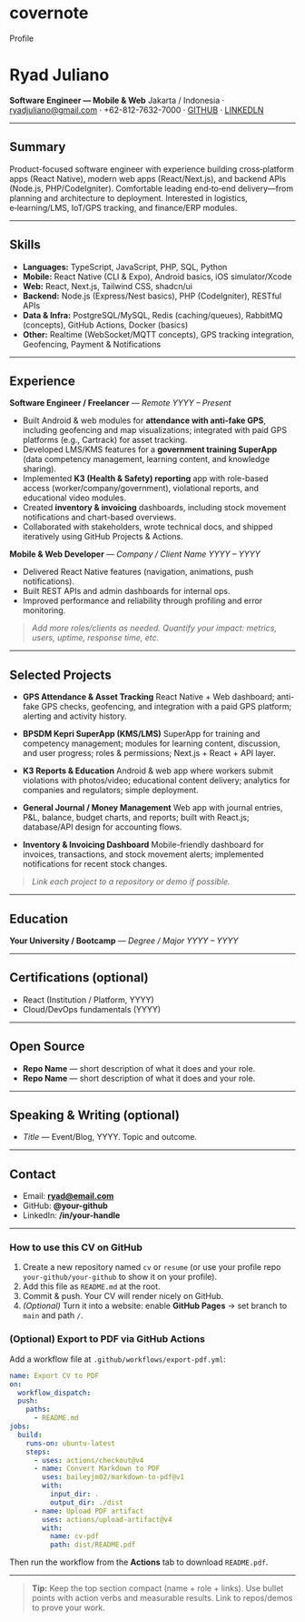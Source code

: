 # covernote
Profile
# **Ryad Juliano**

**Software Engineer — Mobile & Web**
Jakarta / Indonesia · [ryadjuliano@gmail.com](mailto:ryadjuliano@gmail.com) · +62-812-7632-7000 · [GITHUB](https://github.com/ryadjuliano) · [LINKEDLN](https://www.linkedin.com/in/ryad-juliano-55646746/)

---

## Summary

Product-focused software engineer with experience building cross‑platform apps (React Native), modern web apps (React/Next.js), and backend APIs (Node.js, PHP/CodeIgniter). Comfortable leading end‑to‑end delivery—from planning and architecture to deployment. Interested in logistics, e‑learning/LMS, IoT/GPS tracking, and finance/ERP modules.

---

## Skills

* **Languages:** TypeScript, JavaScript, PHP, SQL, Python
* **Mobile:** React Native (CLI & Expo), Android basics, iOS simulator/Xcode
* **Web:** React, Next.js, Tailwind CSS, shadcn/ui
* **Backend:** Node.js (Express/Nest basics), PHP (CodeIgniter), RESTful APIs
* **Data & Infra:** PostgreSQL/MySQL, Redis (caching/queues), RabbitMQ (concepts), GitHub Actions, Docker (basics)
* **Other:** Realtime (WebSocket/MQTT concepts), GPS tracking integration, Geofencing, Payment & Notifications

---

## Experience

**Software Engineer / Freelancer** — *Remote*
*YYYY – Present*

* Built Android & web modules for **attendance with anti-fake GPS**, including geofencing and map visualizations; integrated with paid GPS platforms (e.g., Cartrack) for asset tracking.
* Developed LMS/KMS features for a **government training SuperApp** (data competency management, learning content, and knowledge sharing).
* Implemented **K3 (Health & Safety) reporting** app with role-based access (worker/company/government), violational reports, and educational video modules.
* Created **inventory & invoicing** dashboards, including stock movement notifications and chart-based overviews.
* Collaborated with stakeholders, wrote technical docs, and shipped iteratively using GitHub Projects & Actions.

**Mobile & Web Developer** — *Company / Client Name*
*YYYY – YYYY*

* Delivered React Native features (navigation, animations, push notifications).
* Built REST APIs and admin dashboards for internal ops.
* Improved performance and reliability through profiling and error monitoring.

> *Add more roles/clients as needed. Quantify your impact: metrics, users, uptime, response time, etc.*

---

## Selected Projects

* **GPS Attendance & Asset Tracking**
  React Native + Web dashboard; anti-fake GPS checks, geofencing, and integration with a paid GPS platform; alerting and activity history.

* **BPSDM Kepri SuperApp (KMS/LMS)**
  SuperApp for training and competency management; modules for learning content, discussion, and user progress; roles & permissions; Next.js + React + API layer.

* **K3 Reports & Education**
  Android & web app where workers submit violations with photos/video; educational content delivery; analytics for companies and regulators; simple deployment.

* **General Journal / Money Management**
  Web app with journal entries, P\&L, balance, budget charts, and reports; built with React.js; database/API design for accounting flows.

* **Inventory & Invoicing Dashboard**
  Mobile-friendly dashboard for invoices, transactions, and stock movement alerts; implemented notifications for recent stock changes.

> *Link each project to a repository or demo if possible.*

---

## Education

**Your University / Bootcamp** — *Degree / Major*
*YYYY – YYYY*

---

## Certifications (optional)

* React (Institution / Platform, YYYY)
* Cloud/DevOps fundamentals (YYYY)

---

## Open Source

* **Repo Name** — short description of what it does and your role.
* **Repo Name** — short description of what it does and your role.

---

## Speaking & Writing (optional)

* *Title* — Event/Blog, YYYY. Topic and outcome.

---

## Contact

* Email: **[ryad@email.com](mailto:ryad@email.com)**
* GitHub: **@your-github**
* LinkedIn: **/in/your-handle**

---

### How to use this CV on GitHub

1. Create a new repository named `cv` or `resume` (or use your profile repo `your-github/your-github` to show it on your profile).
2. Add this file as `README.md` at the root.
3. Commit & push. Your CV will render nicely on GitHub.
4. *(Optional)* Turn it into a website: enable **GitHub Pages** → set branch to `main` and path `/`.

### (Optional) Export to PDF via GitHub Actions

Add a workflow file at `.github/workflows/export-pdf.yml`:

```yaml
name: Export CV to PDF
on:
  workflow_dispatch:
  push:
    paths:
      - README.md
jobs:
  build:
    runs-on: ubuntu-latest
    steps:
      - uses: actions/checkout@v4
      - name: Convert Markdown to PDF
        uses: baileyjm02/markdown-to-pdf@v1
        with:
          input_dir: .
          output_dir: ./dist
      - name: Upload PDF artifact
        uses: actions/upload-artifact@v4
        with:
          name: cv-pdf
          path: dist/README.pdf
```

Then run the workflow from the **Actions** tab to download `README.pdf`.

---

> **Tip:** Keep the top section compact (name + role + links). Use bullet points with action verbs and measurable results. Link to repos/demos to prove your work.
